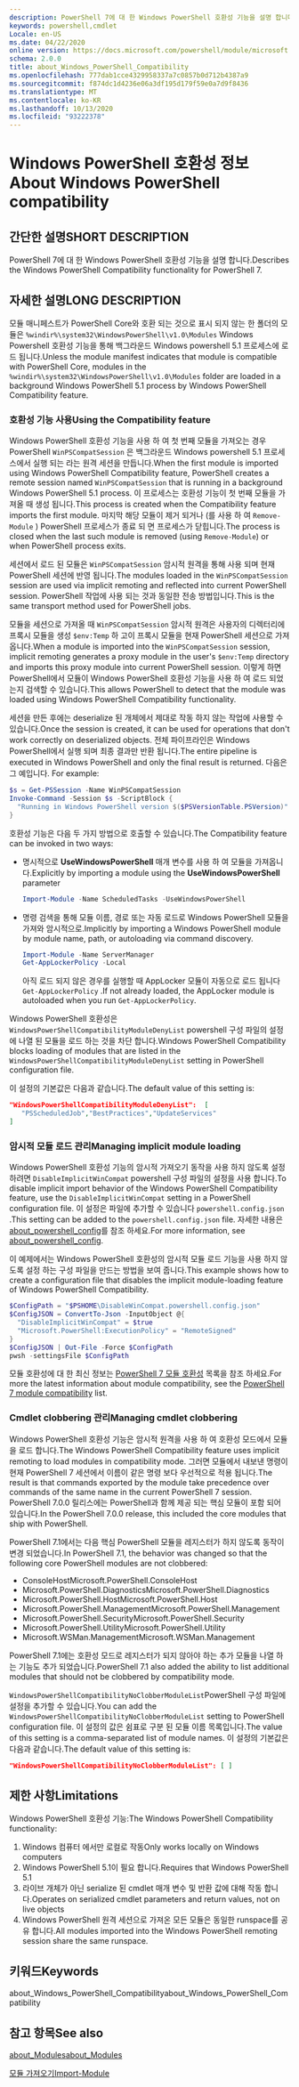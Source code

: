 ```yaml
---
description: PowerShell 7에 대 한 Windows PowerShell 호환성 기능을 설명 합니다.
keywords: powershell,cmdlet
Locale: en-US
ms.date: 04/22/2020
online version: https://docs.microsoft.com/powershell/module/microsoft.powershell.core/about/about_windows_powershell_compatibility?view=powershell-7&WT.mc_id=ps-gethelp
schema: 2.0.0
title: about_Windows_PowerShell_Compatibility
ms.openlocfilehash: 777dab1cce4329958337a7c0857b0d712b4387a9
ms.sourcegitcommit: f874dc1d4236e06a3df195d179f59e0a7d9f8436
ms.translationtype: MT
ms.contentlocale: ko-KR
ms.lasthandoff: 10/13/2020
ms.locfileid: "93222378"
---
```

# <a name="about-windows-powershell-compatibility"></a><span data-ttu-id="c715a-104">Windows PowerShell 호환성 정보</span><span class="sxs-lookup"><span data-stu-id="c715a-104">About Windows PowerShell compatibility</span></span>

## <a name="short-description"></a><span data-ttu-id="c715a-105">간단한 설명</span><span class="sxs-lookup"><span data-stu-id="c715a-105">SHORT DESCRIPTION</span></span>

<span data-ttu-id="c715a-106">PowerShell 7에 대 한 Windows PowerShell 호환성 기능을 설명 합니다.</span><span class="sxs-lookup"><span data-stu-id="c715a-106">Describes the Windows PowerShell Compatibility functionality for PowerShell 7.</span></span>

## <a name="long-description"></a><span data-ttu-id="c715a-107">자세한 설명</span><span class="sxs-lookup"><span data-stu-id="c715a-107">LONG DESCRIPTION</span></span>

<span data-ttu-id="c715a-108">모듈 매니페스트가 PowerShell Core와 호환 되는 것으로 표시 되지 않는 한 폴더의 모듈은 `%windir%\system32\WindowsPowerShell\v1.0\Modules` Windows Powershell 호환성 기능을 통해 백그라운드 Windows powershell 5.1 프로세스에 로드 됩니다.</span><span class="sxs-lookup"><span data-stu-id="c715a-108">Unless the module manifest indicates that module is compatible with PowerShell Core, modules in the `%windir%\system32\WindowsPowerShell\v1.0\Modules` folder are loaded in a background Windows PowerShell 5.1 process by Windows PowerShell Compatibility feature.</span></span>

### <a name="using-the-compatibility-feature"></a><span data-ttu-id="c715a-109">호환성 기능 사용</span><span class="sxs-lookup"><span data-stu-id="c715a-109">Using the Compatibility feature</span></span>

<span data-ttu-id="c715a-110">Windows PowerShell 호환성 기능을 사용 하 여 첫 번째 모듈을 가져오는 경우 PowerShell `WinPSCompatSession` 은 백그라운드 Windows powershell 5.1 프로세스에서 실행 되는 라는 원격 세션을 만듭니다.</span><span class="sxs-lookup"><span data-stu-id="c715a-110">When the first module is imported using Windows PowerShell Compatibility feature, PowerShell creates a remote session named `WinPSCompatSession` that is running in a background Windows PowerShell 5.1 process.</span></span> <span data-ttu-id="c715a-111">이 프로세스는 호환성 기능이 첫 번째 모듈을 가져올 때 생성 됩니다.</span><span class="sxs-lookup"><span data-stu-id="c715a-111">This process is created when the Compatibility feature imports the first module.</span></span> <span data-ttu-id="c715a-112">마지막 해당 모듈이 제거 되거나 (를 사용 하 여 `Remove-Module` ) PowerShell 프로세스가 종료 되 면 프로세스가 닫힙니다.</span><span class="sxs-lookup"><span data-stu-id="c715a-112">The process is closed when the last such module is removed (using `Remove-Module`) or when PowerShell process exits.</span></span>

<span data-ttu-id="c715a-113">세션에서 로드 된 모듈은 `WinPSCompatSession` 암시적 원격을 통해 사용 되며 현재 PowerShell 세션에 반영 됩니다.</span><span class="sxs-lookup"><span data-stu-id="c715a-113">The modules loaded in the `WinPSCompatSession` session are used via implicit remoting and reflected into current PowerShell session.</span></span> <span data-ttu-id="c715a-114">PowerShell 작업에 사용 되는 것과 동일한 전송 방법입니다.</span><span class="sxs-lookup"><span data-stu-id="c715a-114">This is the same transport method used for PowerShell jobs.</span></span>

<span data-ttu-id="c715a-115">모듈을 세션으로 가져올 때 `WinPSCompatSession` 암시적 원격은 사용자의 디렉터리에 프록시 모듈을 생성 `$env:Temp` 하 고이 프록시 모듈을 현재 PowerShell 세션으로 가져옵니다.</span><span class="sxs-lookup"><span data-stu-id="c715a-115">When a module is imported into the `WinPSCompatSession` session, implicit remoting generates a proxy module in the user's `$env:Temp` directory and imports this proxy module into current PowerShell session.</span></span> <span data-ttu-id="c715a-116">이렇게 하면 PowerShell에서 모듈이 Windows PowerShell 호환성 기능을 사용 하 여 로드 되었는지 검색할 수 있습니다.</span><span class="sxs-lookup"><span data-stu-id="c715a-116">This allows PowerShell to detect that the module was loaded using Windows PowerShell Compatibility functionality.</span></span>

<span data-ttu-id="c715a-117">세션을 만든 후에는 deserialize 된 개체에서 제대로 작동 하지 않는 작업에 사용할 수 있습니다.</span><span class="sxs-lookup"><span data-stu-id="c715a-117">Once the session is created, it can be used for operations that don't work correctly on deserialized objects.</span></span> <span data-ttu-id="c715a-118">전체 파이프라인은 Windows PowerShell에서 실행 되며 최종 결과만 반환 됩니다.</span><span class="sxs-lookup"><span data-stu-id="c715a-118">The entire pipeline is executed in Windows PowerShell and only the final result is returned.</span></span> <span data-ttu-id="c715a-119">다음은 그 예입니다. </span><span class="sxs-lookup"><span data-stu-id="c715a-119">For example:</span></span>

```powershell
$s = Get-PSSession -Name WinPSCompatSession
Invoke-Command -Session $s -ScriptBlock {
  "Running in Windows PowerShell version $($PSVersionTable.PSVersion)"
}
```

<span data-ttu-id="c715a-120">호환성 기능은 다음 두 가지 방법으로 호출할 수 있습니다.</span><span class="sxs-lookup"><span data-stu-id="c715a-120">The Compatibility feature can be invoked in two ways:</span></span>

- <span data-ttu-id="c715a-121">명시적으로 **UseWindowsPowerShell** 매개 변수를 사용 하 여 모듈을 가져옵니다.</span><span class="sxs-lookup"><span data-stu-id="c715a-121">Explicitly by importing a module using the **UseWindowsPowerShell** parameter</span></span>

   ```powershell
   Import-Module -Name ScheduledTasks -UseWindowsPowerShell
   ```

- <span data-ttu-id="c715a-122">명령 검색을 통해 모듈 이름, 경로 또는 자동 로드로 Windows PowerShell 모듈을 가져와 암시적으로.</span><span class="sxs-lookup"><span data-stu-id="c715a-122">Implicitly by importing a Windows PowerShell module by module name, path, or autoloading via command discovery.</span></span>

   ```powershell
   Import-Module -Name ServerManager
   Get-AppLockerPolicy -Local
   ```

   <span data-ttu-id="c715a-123">아직 로드 되지 않은 경우를 실행할 때 AppLocker 모듈이 자동으로 로드 됩니다  `Get-AppLockerPolicy` .</span><span class="sxs-lookup"><span data-stu-id="c715a-123">If not already loaded, the AppLocker module is autoloaded when you run  `Get-AppLockerPolicy`.</span></span>

<span data-ttu-id="c715a-124">Windows PowerShell 호환성은 `WindowsPowerShellCompatibilityModuleDenyList` powershell 구성 파일의 설정에 나열 된 모듈을 로드 하는 것을 차단 합니다.</span><span class="sxs-lookup"><span data-stu-id="c715a-124">Windows PowerShell Compatibility blocks loading of modules that are listed in the `WindowsPowerShellCompatibilityModuleDenyList` setting in PowerShell configuration file.</span></span>

<span data-ttu-id="c715a-125">이 설정의 기본값은 다음과 같습니다.</span><span class="sxs-lookup"><span data-stu-id="c715a-125">The default value of this setting is:</span></span>

```json
"WindowsPowerShellCompatibilityModuleDenyList":  [
   "PSScheduledJob","BestPractices","UpdateServices"
]
```

### <a name="managing-implicit-module-loading"></a><span data-ttu-id="c715a-126">암시적 모듈 로드 관리</span><span class="sxs-lookup"><span data-stu-id="c715a-126">Managing implicit module loading</span></span>

<span data-ttu-id="c715a-127">Windows PowerShell 호환성 기능의 암시적 가져오기 동작을 사용 하지 않도록 설정 하려면 `DisableImplicitWinCompat` powershell 구성 파일의 설정을 사용 합니다.</span><span class="sxs-lookup"><span data-stu-id="c715a-127">To disable implicit import behavior of the Windows PowerShell Compatibility feature, use the `DisableImplicitWinCompat` setting in a PowerShell configuration file.</span></span> <span data-ttu-id="c715a-128">이 설정은 파일에 추가할 수 있습니다 `powershell.config.json` .</span><span class="sxs-lookup"><span data-stu-id="c715a-128">This setting can be added to the `powershell.config.json` file.</span></span> <span data-ttu-id="c715a-129">자세한 내용은 [about_powershell_config](about_powershell_config.md)를 참조 하세요.</span><span class="sxs-lookup"><span data-stu-id="c715a-129">For more information, see [about_powershell_config](about_powershell_config.md).</span></span>

<span data-ttu-id="c715a-130">이 예제에서는 Windows PowerShell 호환성의 암시적 모듈 로드 기능을 사용 하지 않도록 설정 하는 구성 파일을 만드는 방법을 보여 줍니다.</span><span class="sxs-lookup"><span data-stu-id="c715a-130">This example shows how to create a configuration file that disables the implicit module-loading feature of Windows PowerShell Compatibility.</span></span>

```powershell
$ConfigPath = "$PSHOME\DisableWinCompat.powershell.config.json"
$ConfigJSON = ConvertTo-Json -InputObject @{
  "DisableImplicitWinCompat" = $true
  "Microsoft.PowerShell:ExecutionPolicy" = "RemoteSigned"
}
$ConfigJSON | Out-File -Force $ConfigPath
pwsh -settingsFile $ConfigPath
```

<span data-ttu-id="c715a-131">모듈 호환성에 대 한 최신 정보는 [PowerShell 7 모듈 호환성](https://aka.ms/PSModuleCompat) 목록을 참조 하세요.</span><span class="sxs-lookup"><span data-stu-id="c715a-131">For more the latest information about module compatibility, see the [PowerShell 7 module compatibility](https://aka.ms/PSModuleCompat) list.</span></span>

### <a name="managing-cmdlet-clobbering"></a><span data-ttu-id="c715a-132">Cmdlet clobbering 관리</span><span class="sxs-lookup"><span data-stu-id="c715a-132">Managing cmdlet clobbering</span></span>

<span data-ttu-id="c715a-133">Windows PowerShell 호환성 기능은 암시적 원격을 사용 하 여 호환성 모드에서 모듈을 로드 합니다.</span><span class="sxs-lookup"><span data-stu-id="c715a-133">The Windows PowerShell Compatibility feature uses implicit remoting to load modules in compatibility mode.</span></span> <span data-ttu-id="c715a-134">그러면 모듈에서 내보낸 명령이 현재 PowerShell 7 세션에서 이름이 같은 명령 보다 우선적으로 적용 됩니다.</span><span class="sxs-lookup"><span data-stu-id="c715a-134">The result is that commands exported by the module take precedence over commands of the same name in the current PowerShell 7 session.</span></span> <span data-ttu-id="c715a-135">PowerShell 7.0.0 릴리스에는 PowerShell과 함께 제공 되는 핵심 모듈이 포함 되어 있습니다.</span><span class="sxs-lookup"><span data-stu-id="c715a-135">In the PowerShell 7.0.0 release, this included the core modules that ship with PowerShell.</span></span>

<span data-ttu-id="c715a-136">PowerShell 7.1에서는 다음 핵심 PowerShell 모듈을 레지스터가 하지 않도록 동작이 변경 되었습니다.</span><span class="sxs-lookup"><span data-stu-id="c715a-136">In PowerShell 7.1, the behavior was changed so that the following core PowerShell modules are not clobbered:</span></span>

- <span data-ttu-id="c715a-137">ConsoleHost</span><span class="sxs-lookup"><span data-stu-id="c715a-137">Microsoft.PowerShell.ConsoleHost</span></span>
- <span data-ttu-id="c715a-138">Microsoft.PowerShell.Diagnostics</span><span class="sxs-lookup"><span data-stu-id="c715a-138">Microsoft.PowerShell.Diagnostics</span></span>
- <span data-ttu-id="c715a-139">Microsoft.PowerShell.Host</span><span class="sxs-lookup"><span data-stu-id="c715a-139">Microsoft.PowerShell.Host</span></span>
- <span data-ttu-id="c715a-140">Microsoft.PowerShell.Management</span><span class="sxs-lookup"><span data-stu-id="c715a-140">Microsoft.PowerShell.Management</span></span>
- <span data-ttu-id="c715a-141">Microsoft.PowerShell.Security</span><span class="sxs-lookup"><span data-stu-id="c715a-141">Microsoft.PowerShell.Security</span></span>
- <span data-ttu-id="c715a-142">Microsoft.PowerShell.Utility</span><span class="sxs-lookup"><span data-stu-id="c715a-142">Microsoft.PowerShell.Utility</span></span>
- <span data-ttu-id="c715a-143">Microsoft.WSMan.Management</span><span class="sxs-lookup"><span data-stu-id="c715a-143">Microsoft.WSMan.Management</span></span>

<span data-ttu-id="c715a-144">PowerShell 7.1에는 호환성 모드로 레지스터가 되지 않아야 하는 추가 모듈을 나열 하는 기능도 추가 되었습니다.</span><span class="sxs-lookup"><span data-stu-id="c715a-144">PowerShell 7.1 also added the ability to list additional modules that should not be clobbered by compatibility mode.</span></span>

<span data-ttu-id="c715a-145">`WindowsPowerShellCompatibilityNoClobberModuleList`PowerShell 구성 파일에 설정을 추가할 수 있습니다.</span><span class="sxs-lookup"><span data-stu-id="c715a-145">You can add the `WindowsPowerShellCompatibilityNoClobberModuleList` setting to PowerShell configuration file.</span></span> <span data-ttu-id="c715a-146">이 설정의 값은 쉼표로 구분 된 모듈 이름 목록입니다.</span><span class="sxs-lookup"><span data-stu-id="c715a-146">The value of this setting is a comma-separated list of module names.</span></span> <span data-ttu-id="c715a-147">이 설정의 기본값은 다음과 같습니다.</span><span class="sxs-lookup"><span data-stu-id="c715a-147">The default value of this setting is:</span></span>

```json
"WindowsPowerShellCompatibilityNoClobberModuleList": [ ]
```

## <a name="limitations"></a><span data-ttu-id="c715a-148">제한 사항</span><span class="sxs-lookup"><span data-stu-id="c715a-148">Limitations</span></span>

<span data-ttu-id="c715a-149">Windows PowerShell 호환성 기능:</span><span class="sxs-lookup"><span data-stu-id="c715a-149">The Windows PowerShell Compatibility functionality:</span></span>

1. <span data-ttu-id="c715a-150">Windows 컴퓨터 에서만 로컬로 작동</span><span class="sxs-lookup"><span data-stu-id="c715a-150">Only works locally on Windows computers</span></span>
1. <span data-ttu-id="c715a-151">Windows PowerShell 5.1이 필요 합니다.</span><span class="sxs-lookup"><span data-stu-id="c715a-151">Requires that Windows PowerShell 5.1</span></span>
1. <span data-ttu-id="c715a-152">라이브 개체가 아닌 serialize 된 cmdlet 매개 변수 및 반환 값에 대해 작동 합니다.</span><span class="sxs-lookup"><span data-stu-id="c715a-152">Operates on serialized cmdlet parameters and return values, not on live objects</span></span>
1. <span data-ttu-id="c715a-153">Windows PowerShell 원격 세션으로 가져온 모든 모듈은 동일한 runspace를 공유 합니다.</span><span class="sxs-lookup"><span data-stu-id="c715a-153">All modules imported into the Windows PowerShell remoting session share the same runspace.</span></span>

## <a name="keywords"></a><span data-ttu-id="c715a-154">키워드</span><span class="sxs-lookup"><span data-stu-id="c715a-154">Keywords</span></span>

<span data-ttu-id="c715a-155">about_Windows_PowerShell_Compatibility</span><span class="sxs-lookup"><span data-stu-id="c715a-155">about_Windows_PowerShell_Compatibility</span></span>

## <a name="see-also"></a><span data-ttu-id="c715a-156">참고 항목</span><span class="sxs-lookup"><span data-stu-id="c715a-156">See also</span></span>

[<span data-ttu-id="c715a-157">about_Modules</span><span class="sxs-lookup"><span data-stu-id="c715a-157">about_Modules</span></span>](about_Modules.md)

[<span data-ttu-id="c715a-158">모듈 가져오기</span><span class="sxs-lookup"><span data-stu-id="c715a-158">Import-Module</span></span>](xref:Microsoft.PowerShell.Core.Import-Module)
